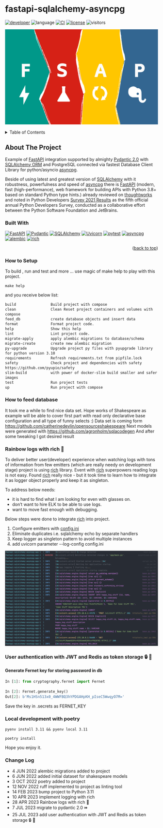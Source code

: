 # fastapi-sqlalchemy-asyncpg
[![developer](https://img.shields.io/badge/Dev-grillazz-green?style)](https://github.com/grillazz)
![language](https://img.shields.io/badge/language-python-blue?style)
[![CI](https://img.shields.io/github/workflow/status/grillazz/fastapi-sqlalchemy-asyncpg/Unit%20Tests/main)](https://github.com/grillazz/fastapi-sqlalchemy-asyncpg/actions/workflows/build-and-test.yml?query=event%3Apush+branch%3Amain)
[![license](https://img.shields.io/github/license/grillazz/fastapi-sqlalchemy-asyncpg)](https://github.com/grillazz/fastapi-sqlalchemy-asyncpg/blob/main/LICENSE)
![visitors](https://visitor-badge.laobi.icu/badge?page_id=grillazz.fastapi-sqlalchemy-asyncpg")

![fastapi-sqlalchemy-asyncpg](/static/fsap_1.jpg)


<details>
  <summary>Table of Contents</summary>
  <ol>
    <li>
      <a href="#about-the-project">About The Project</a>
      <ul>
        <li><a href="#built-with">Built With</a></li>
      </ul>
    </li>
    <li>
      <a href="#getting-started">Getting Started</a>
      <ul>
        <li><a href="#prerequisites">Prerequisites</a></li>
        <li><a href="#installation">Installation</a></li>
      </ul>
    </li>
    <li><a href="#usage">Usage</a></li>
    <li><a href="#roadmap">Roadmap</a></li>
    <li><a href="#contributing">Contributing</a></li>
    <li><a href="#license">License</a></li>
    <li><a href="#contact">Contact</a></li>
    <li><a href="#acknowledgments">Acknowledgments</a></li>
  </ol>
</details>



## About The Project

Example of [FastAPI](https://fastapi.tiangolo.com/) integration supported by almighty [Pydantic 2.0](https://github.com/pydantic/pydantic)
with [SQLAlchemy ORM](https://www.sqlalchemy.org/) and PostgreSQL 
connected via fastest Database Client Library for python/asyncio [asyncpg](https://github.com/MagicStack/asyncpg).

Beside of using latest and greatest version of [SQLAlchemy](https://www.sqlalchemy.org/) with it robustness, powerfulness and speed
of [asyncpg](https://github.com/MagicStack/asyncpg) there is [FastAPI](https://fastapi.tiangolo.com/) (modern, fast (high-performance), 
web framework for building APIs with Python 3.8+ based on standard Python type hints.) already reviewed
on [thoughtworks](https://www.thoughtworks.com/radar/languages-and-frameworks?blipid=202104087) and noted in 
Python Developers [Survey 2021 Results](https://lp.jetbrains.com/python-developers-survey-2021/#FrameworksLibraries)
as the fifth official annual Python Developers Survey, conducted as a collaborative effort between the Python Software Foundation and JetBrains.

### Built With
[![FastAPI][fastapi.tiangolo.com]][fastapi-url]
[![Pydantic][pydantic.tiangolo.com]][pydantic-url]
[![SQLAlchemy][sqlalchemy.org]][sqlalchemy-url]
[![Uvicorn][uvicorn.org]][uvicorn-url]
[![pytest][pytest.org]][pytest-url]
[![asyncpg][asyncpg.github.io]][asyncpg-url]
[![alembic][alembic.sqlalchemy.org]][alembic-url]
[![rich][rich.readthedocs.io]][rich-url]



<p align="right">(<a href="#readme-top">back to top</a>)</p>

### How to Setup
To build , run and test and more ... use magic of make help to play with this project.
```shell
make help
```
and you receive below list:
```text
build                Build project with compose
clean                Clean Reset project containers and volumes with compose
feed_db              create database objects and insert data
format               Format project code.
help                 Show this help
lint                 Lint project code.
migrate-apply        apply alembic migrations to database/schema
migrate-create       create new alembic migration
py-upgrade           Upgrade project py files with pyupgrade library for python version 3.10
requirements         Refresh requirements.txt from pipfile.lock
safety               Check project and dependencies with safety https://github.com/pyupio/safety
slim-build           with power of docker-slim build smaller and safer images
test                 Run project tests
up                   Run project with compose
```


### How to feed database

It took me a while to find nice data set. Hope works of Shakespeare as example will be able to cover 
first part with read only declarative base configuration and all type of funny selects :)
Data set is coming form https://github.com/catherinedevlin/opensourceshakespeare
Next models were generated with https://github.com/agronholm/sqlacodegen
And after some tweaking I got desired result

### Rainbow logs with rich :rainbow:

To deliver better user(developer) experience when watching logs with tons of information
from few emitters (which are really needy on development stage) project is using [rich](https://github.com/Textualize/rich) library.
Event with [rich](https://github.com/Textualize/rich) superpowers reading logs is not easy.
Found [rich](https://github.com/Textualize/rich) really nice - 
but it took time to learn how to integrate it as logger object properly and keep it as singleton.

To address below needs: 
- it is hard to find what I am looking for even with glasses on.
- don’t want to hire ELK to be able to use logs. 
- want to move fast enough with debugging.

Below steps were done to integrate [rich](https://github.com/Textualize/rich) into project.
1. Configure emitters with [config.ini](https://github.com/grillazz/fastapi-sqlalchemy-asyncpg/blob/main/config.ini)
2. Eliminate duplicates i.e. sqlalchemy echo by separate handlers
3. Keep logger as singleton pattern to avoid multiple instances
4. add uvicorn parameter --log-config config.ini

![sample-logs-with-rich](/static/logz.png)

### User authentication with JWT and Redis as token storage :lock: :key:

#### Generate Fernet key for storing password in db
```python
In [1]: from cryptography.fernet import Fernet

In [2]: Fernet.generate_key()
Out[2]: b'Ms1HSn513x0_4WWFBQ3hYPDGAHpKH_pIseC5WwqyO7M='

```
Save the key in .secrets as FERNET_KEY


### Local development with poetry

```shell
pyenv install 3.11 && pyenv local 3.11
```
```shell
poetry install
```


Hope you enjoy it.

### Change Log
- 4 JUN 2022 alembic migrations added to project
- 6 JUN 2022 added initial dataset for shakespeare models
- 3 OCT 2022 poetry added to project
- 12 NOV 2022 ruff implemented to project as linting tool
- 14 FEB 2023 bump project to Python 3.11
- 10 APR 2023 implement logging with rich
- 28 APR 2023 Rainbow logs with rich :rainbow:
- 7 JUL 2023 migrate to pydantic 2.0 :fast_forward:
- 25 JUL 2023 add user authentication with JWT and Redis as token storage :lock: :key:



<!-- MARKDOWN LINKS & IMAGES -->
<!-- https://www.markdownguide.org/basic-syntax/#reference-style-links -->
[contributors-shield]: https://img.shields.io/github/contributors/grillazz/fastapi-sqlalchemy-asyncpg.svg?style=for-the-badge
[fastapi.tiangolo.com]: https://img.shields.io/badge/FastAPI-0.101.1-009485?style=for-the-badge&logo=fastapi&logoColor=white
[fastapi-url]: https://fastapi.tiangolo.com/
[pydantic.tiangolo.com]: https://img.shields.io/badge/Pydantic-2.2.1-e92063?style=for-the-badge&logo=pydantic&logoColor=white
[pydantic-url]: https://docs.pydantic.dev/latest/
[sqlalchemy.org]: https://img.shields.io/badge/SQLAlchemy-2.0.20-bb0000?color=bb0000&style=for-the-badge
[sqlalchemy-url]: https://docs.sqlalchemy.org/en/20/
[uvicorn.org]: https://img.shields.io/badge/Uvicorn-0.23.2-2094f3?style=for-the-badge&logo=uvicorn&logoColor=white
[uvicorn-url]: https://www.uvicorn.org/
[asyncpg.github.io]: https://img.shields.io/badge/asyncpg-0.28.0-2e6fce?style=for-the-badge&logo=postgresql&logoColor=white
[asyncpg-url]: https://magicstack.github.io/asyncpg/current/
[pytest.org]: https://img.shields.io/badge/pytest-6.2.5-fff?style=for-the-badge&logo=pytest&logoColor=white
[pytest-url]: https://docs.pytest.org/en/6.2.x/
[alembic.sqlalchemy.org]: https://img.shields.io/badge/alembic-1.11.3-6BA81E?style=for-the-badge&logo=alembic&logoColor=white
[alembic-url]: https://alembic.sqlalchemy.org/en/latest/

[rich.readthedocs.io]: https://img.shields.io/badge/rich-10.12.0-009485?style=for-the-badge&logo=rich&logoColor=white
[rich-url]: https://rich.readthedocs.io/en/latest/
[redis.io]: https://img.shields.io/badge/redis-3.5.3-dc382d?style=for-the-badge&logo=redis&logoColor=white
[redis-url]: https://redis.io/
